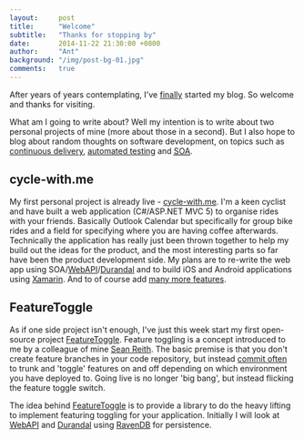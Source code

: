 ```yaml
---
layout:     post
title:      "Welcome"
subtitle:   "Thanks for stopping by"
date:       2014-11-22 21:30:00 +0800
author:     "Ant"
background: "/img/post-bg-01.jpg"
comments:   true
---
```


<p>After years of years contemplating, I've <a href="http://www.hanselman.com/blog/YourWordsAreWasted.aspx">finally</a> started my blog.
So welcome and thanks for visiting.</p>

<p>What am I going to write about? Well my intention is to write about two personal projects of mine (more about those in a second). But I also hope to blog about random thoughts on software development, on topics such as <a href="http://en.wikipedia.org/wiki/Continuous_delivery">continuous delivery</a>, <a href="http://en.wikipedia.org/wiki/Test_automation">automated testing</a> and <a href="http://en.wikipedia.org/wiki/Service-oriented_architecture"><abbr title="Service Oriented Architecture">SOA</abbr></a>.</p>

<h2 class="section-heading">cycle-with.me</h2>

<p>My first personal project is already live - <a href="http://cycle-with.me">cycle-with.me</a>. I'm a keen cyclist and have built a web application (C#/ASP.NET MVC 5) to organise rides with your friends. Basically Outlook Calendar but specifically for group bike rides and a field for specifying where you are having coffee afterwards. Technically the application has really just been thrown together to help my build out the ideas for the product, and the most interesting parts so far have been the product development side. My plans are to re-write the web app using SOA/<a href="http://www.asp.net/web-api">WebAPI</a>/<a href="http://durandaljs.com/">Durandal</a> and to build iOS and Android applications using <a href="http://xamarin.com/">Xamarin</a>. And to of course add <a href="http://cycle-with-me.uservoice.com">many more features</a>.</p>

<h2 class="section-heading">FeatureToggle</h2>

<p>As if one side project isn't enough, I've just this week start my first open-source project <a href="http://antmeehan.com/FeatureVersioning/">FeatureToggle</a>. Feature toggling is a concept introduced to me by a colleague of mine <a href="https://au.linkedin.com/in/seanreith">Sean Reith</a>. The basic premise is that you don't create feature branches in your code repository, but instead <a href="http://blog.codinghorror.com/check-in-early-check-in-often/">commit often</a> to trunk and 'toggle' features on and off depending on which environment you have deployed to. Going live is no longer 'big bang', but instead flicking the feature toggle switch.</p>

<p>The idea behind <a href="http://antmeehan.com/FeatureVersioning">FeatureToggle</a> is to provide a library to do the heavy lifting to implement featuring toggling for your application. Initially I will look at <a href="http://www.asp.net/web-api">WebAPI</a> and <a href="http://durandaljs.com/">Durandal</a> using <a href="http://ravendb.net/">RavenDB</a> for persistence.</p> 